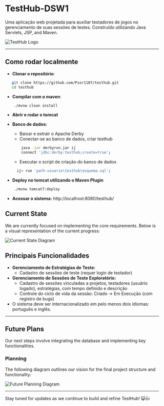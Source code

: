 # TestHub-DSW1

Uma aplicação web projetada para auxiliar testadores de jogos no gerenciamento de suas sessões de testes. Construído utilizando Java Servlets, JSP, and Maven.

![TestHub Logo](https://i.imgur.com/KRbg32p.png "TestHub")

---

## Como rodar localmente

- **Clonar o repositório**:

```bash
   git clone https://github.com/Psor1107/testhub.git
   cd testhub
```

- **Compilar com o maven**:

```bash
    ./mvnw clean install
```

- **Abrir e rodar o tomcat**
- **Banco de dados:**

  - Baixar e extrair o Apache Derby
  - Conectar-se ao banco de dados, criar testhub

  ```bash
      java -jar derbyrun.jar ij
      connect 'jdbc:derby:testhub;create=true';
  ```

  - Executar o script de criação do banco de dados

  ```bash
    ij> run 'path-usuario\testhub\esquema.sql';
  ```

- **Deploy no tomcat utilizando o Maven Plugin**

```bash
    ./mvnw tomcat7:deploy
```

- **Acessar o sistema:**
  http://localhost:8080/testhub/

## Current State

We are currently focused on implementing the core requirements. Below is a visual representation of the current progress:

![Current State Diagram](https://www.plantuml.com/plantuml/dpng/fPB1QkCm48RlVWgTT_5XhoQ46CS1GxAxR19OUYbJUKYdM58hZQ0qpGFrEVfYbHNRjKieXPwY-Vy_CvyqNZW6orurYMp0ER5t7YmPSKo4-2cepiJQw4Cij56OYIrRwWHKG4slYAFNzE3n52s7-XQ6y2dfkkUr8YsEfwxSeMEqRTsFdJsdwJaraRfat-QlDNV8NuEiqKbB4inK1OR24aHzRIGqIs3SaS9eArGtrhXWaUDPHp9_lySMdGCJeIv11Dq2uu4W4-LmZXQZkZSRqfxRzgJv4qZ7mDu5AVwUPmxqbIP9b-2ZkoBrmHhWHqJVU41y31TfZ9j6GyoDjuxQgmb-d5Zyg_Bbdt0eDzVb_xBO5tbRhQhV-Rgw2bRxr_EdagRpOTkPEA15BGFtZwGNGs2oZKn8e_drHOLCLEo5I82NdjisOptanc-J2S_Kq1E8NoEOIK123Q5k6orGrrurRm00 "Current State")

## Principais Funcionalidades

- **Gerenciamento de Estratégias de Teste:**
  - Cadastro de sessões de teste (requer login de testador)
- **Gerenciamento de Sessões de Teste Exploratório:**
  - Cadastro de sessões vinculadas a projetos, testadores (usuário logado), estratégias, com tempo definido e descrição
  - Controle do ciclo de vida da sessão: Criado -> Em Execução (com registro de bugs)
- O sistema deve ser internacionalizado em pelo menos dois idiomas: português e inglês.

---

## Future Plans

Our next steps involve integrating the database and implementing key functionalities.

### Planning

The following diagram outlines our vision for the final project structure and functionality:

![Future Planning Diagram](https://www.plantuml.com/plantuml/dpng/fLJBRjim4BpxAuXSqWTywDL8WZ2AaWgGxS2oYw2NO2Cjb2r4qkN329hcQtee-XtviLAq7XQg5W6QGoJD3cTdrYJFZGLjdQWcn-mq_B4evLaMP-ncbIoYv8OdMLEPJF8AZ64Ruq2JOayJnjupAcOiLR8C7r89dB7CQce0541LYx0d9-chm-TGCYWVe2C_j-gy42GRxQsc7LLOakeaJjdHrIPDxtWKnLbsrAzRex6ecuMITbZ5ZrlKX38dE5oUBDRnQXvV9doLB0y4Ff4X2z9Yq3Xc6Ge6pgAqbCFBpvSVYhsHzVy7r0Mm0jj1lAqrsg6SV9zEzna6K6ElxNMZrHUqhnjXWIRNte8Qec0XqWG1JrKErILON9F0K1OexhKolaJ6dZHEpkfOmPjXs3Wo_G0oD0PKWCUCULo3nRAUPjozXv95iLLpaixMBKdQVnWt5gmp7WhFVSykKI8ffx50eNf5Ognqxyesw8Khp_f0lSl_63G--d2LCaEgfmqH4b2YR7qazPSuiB87ncpa84W-37jMwBMAaSFXyurfMBAkKgy8KshOKG653txTlexyAhvDttE55LZrbmEVAsdH5N_kpMlKOtlJgtONJRpOpBkx1QKJWpqHkaMhX5yk_KiylujlusWJyVhhAbdmDFdiIrumBEtZX7KNFBdb_XcEkN_oTCqxQfSnKFb5l5e7qJZws2Xs5bTnogDakU3pUB5UTcRtTzHqUjOTv1ahKOUhXhsRjA0d30xLB8phvPVmd83e4Ge-OkviBNE01vvtxEiQIp9MZn7w_Uvvpb95tu1zcFHmO3LRSSQsoXX7NgUv-SPKTcGSU9snTlt62EbzgtumGvKS2cWydwCidAX-0m00 "Future Planning")

---

Stay tuned for updates as we continue to build and refine TestHub! 😺👍
